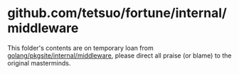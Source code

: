 # github.com/tetsuo/fortune/internal/middleware

This folder's contents are on temporary loan from [golang/pkgsite/internal/middleware](https://github.com/golang/pkgsite/tree/master/internal/middleware), please direct all praise (or blame) to the original masterminds.
